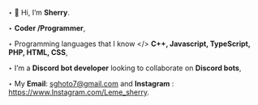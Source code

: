 ‣ 👋 Hi, I’m **Sherry**.

‣ **Coder /Programmer**,

‣ Programming languages that I know </> **C++, Javascript, TypeScript, PHP, HTML, CSS**,

‣ I’m a **Discord bot developer** looking to collaborate on **Discord bots**,

‣ My **Email**: sghoto7@gmail.com and **Instagram** : https://www.Instagram.com/Leme_sherry.
